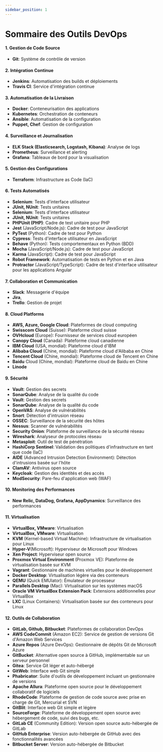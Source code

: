 ```yaml
---
sidebar_position: 1
---
```


# Sommaire des Outils DevOps

#### 1. Gestion de Code Source
- **Git**: Système de contrôle de version

#### 2. Intégration Continue
- **Jenkins**: Automatisation des builds et déploiements
- **Travis CI**: Service d'intégration continue

#### 3. Automatisation de la Livraison
- **Docker**: Conteneurisation des applications
- **Kubernetes**: Orchestration de conteneurs
- **Ansible**: Automatisation de la configuration
- **Puppet, Chef**: Gestion de configuration

#### 4. Surveillance et Journalisation
- **ELK Stack (Elasticsearch, Logstash, Kibana)**: Analyse de logs
- **Prometheus**: Surveillance et alerting
- **Grafana**: Tableaux de bord pour la visualisation

#### 5. Gestion des Configurations
- **Terraform**: Infrastructure as Code (IaC)

#### 6. Tests Automatisés
- **Selenium**: Tests d'interface utilisateur
- **JUnit, NUnit**: Tests unitaires
- **Selenium**: Tests d'interface utilisateur
- **JUnit, NUnit**: Tests unitaires
- **PHPUnit (PHP)**: Cadre de test unitaire pour PHP
- **Jest** (JavaScript/Node.js): Cadre de test pour JavaScript
- **PyTest** (Python): Cadre de test pour Python
- **Cypress**: Tests d'interface utilisateur en JavaScript
- **Behave** (Python): Tests comportementaux en Python (BDD)
- **Mocha** (JavaScript/Node.js): Cadre de test pour JavaScript
- **Karma** (JavaScript): Cadre de test pour JavaScript
- **Robot Framework**: Automatisation de tests en Python et en Java
- **Protractor** (JavaScript/TypeScript): Cadre de test d'interface utilisateur pour les applications Angular

#### 7. Collaboration et Communication
- **Slack**: Messagerie d'équipe
- **Jira**, 
- **Trello**: Gestion de projet

#### 8. Cloud Platforms
- **AWS, Azure, Google Cloud**: Plateformes de cloud computing
- **Swisscom Cloud** (Suisse): Plateforme cloud suisse
- **OVHcloud** (Europe): Fournisseur de services cloud européen
- **Canopy Cloud** (Canada): Plateforme cloud canadienne
- **IBM Cloud** (USA, mondial): Plateforme cloud d'IBM
- **Alibaba Cloud** (Chine, mondial): Plateforme cloud d'Alibaba en Chine 
- **Tencent Cloud** (Chine, mondial): Plateforme cloud de Tencent en Chine 
- **Baidu** Cloud (Chine, mondial): Plateforme cloud de Baidu en Chine
- **Linode**

#### 9. Sécurité
- **Vault**: Gestion des secrets
- **SonarQube**: Analyse de la qualité du code
- **Vault**: Gestion des secrets
- **SonarQube**: Analyse de la qualité du code
- **OpenVAS**: Analyse de vulnérabilités
- **Snort**: Détection d'intrusion réseau
- **OSSEC**: Surveillance de la sécurité des hôtes
- **Nessus**: Scanner de vulnérabilités
- **Security Onion**: Plateforme de surveillance de la sécurité réseau
- **Wireshark**: Analyseur de protocoles réseau
- **Metasploit**: Outil de test de pénétration
- **HashiCorp Sentinel**: Validation des politiques d'infrastructure en tant que code (IaC)
- **AIDE** (Advanced Intrusion Detection Environment): Détection d'intrusions basée sur l'hôte
- **ClamAV**: Antivirus open source
- **Keycloak**: Gestion des identités et des accès
- **ModSecurity**: Pare-feu d'application web (WAF)

#### 10. Monitoring des Performances
- **New Relic, DataDog, Grafana, AppDynamics**: Surveillance des performances

#### 11. Virtualisation
- **VirtualBox, VMware**: Virtualisation
- **VirtualBox, VMware**: Virtualisation
- **KVM** (Kernel-based Virtual Machine): Infrastructure de virtualisation pour Linux
- **Hyper-V**(Microsoft): Hyperviseur de Microsoft pour Windows
- **Xen Project**: Hyperviseur open source
- **Proxmox Virtual Environment** (Proxmox VE): Plateforme de virtualisation basée sur KVM
- **Vagrant**: Gestionnaire de machines virtuelles pour le développement
- **Docker Desktop**: Virtualisation légère via des conteneurs
- **QEMU** (Quick EMUlator): Émulateur de processeur
- **Parallels Desktop** (Mac): Virtualisation sur les systèmes macOS
- **Oracle VM VirtualBox Extension Pack**: Extensions additionnelles pour VirtualBox
- **LXC** (Linux Containers): Virtualisation basée sur des conteneurs pour Linux


#### 12. Outils de Collaboration
- **GitLab, Github, Bitbucket**: Plateformes de collaboration DevOps
- **AWS CodeCommit** (Amazon EC2): Service de gestion de versions Git d'Amazon Web Services
- **Azure Repos** (Azure DevOps): Gestionnaire de dépôts Git de Microsoft Azure
- **GitBucket**: Alternative open source à GitHub, implémentable sur un serveur personnel
- **Gitea**: Service Git léger et auto-hébergé
- **GitWeb**: Interface web Git simple
- **Phabricator**: Suite d'outils de développement incluant un gestionnaire de versions
- **Apache Allura**: Plateforme open source pour le développement collaboratif de logiciels
- **RhodeCode**: Plateforme de gestion de code source avec prise en charge de Git, Mercurial et SVN
- **GitBlit**: Interface web Git simple et légère
- **SourceForge**: Plateforme de développement open source avec hébergement de code, suivi des bugs, etc.
- **GitLab CE** (Community Edition): Version open source auto-hébergée de GitLab
- **GitHub Enterprise**: Version auto-hébergée de GitHub avec des fonctionnalités avancées
- **Bitbucket Server**: Version auto-hébergée de Bitbucket

